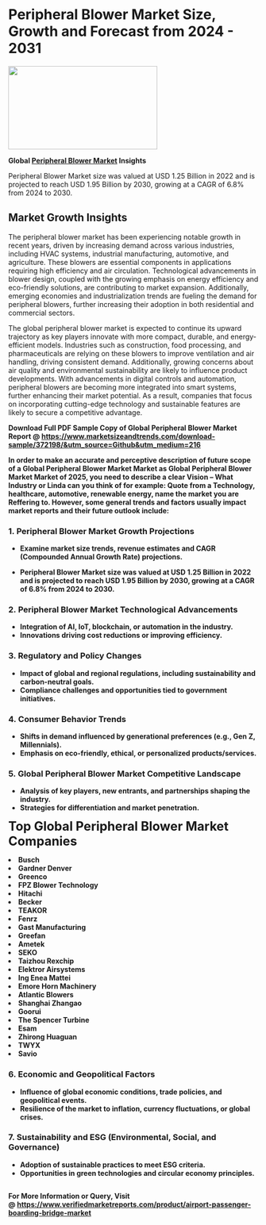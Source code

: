 <H1>Peripheral Blower Market Size, Growth and Forecast from 2024 - 2031</H1><img class="aligncenter size-medium wp-image-584254" src="https://thirdeyenews.in/wp-content/uploads/2024/09/Global-Market-Research-300x168.jpeg" alt="" width="300" height="168" /><p><strong>Global&nbsp;<a href="https://www.marketsizeandtrends.com/download-sample/372198/&amp;utm_source=Github&utm_medium=216">Peripheral Blower Market</a> Insights</strong></p><p>Peripheral Blower Market size was valued at USD 1.25 Billion in 2022 and is projected to reach USD 1.95 Billion by 2030, growing at a CAGR of 6.8% from 2024 to 2030.</p><p><h2>Market Growth Insights</h2> <p>The peripheral blower market has been experiencing notable growth in recent years, driven by increasing demand across various industries, including HVAC systems, industrial manufacturing, automotive, and agriculture. These blowers are essential components in applications requiring high efficiency and air circulation. Technological advancements in blower design, coupled with the growing emphasis on energy efficiency and eco-friendly solutions, are contributing to market expansion. Additionally, emerging economies and industrialization trends are fueling the demand for peripheral blowers, further increasing their adoption in both residential and commercial sectors.</p> <p><strong></strong></p> <p>The global peripheral blower market is expected to continue its upward trajectory as key players innovate with more compact, durable, and energy-efficient models. Industries such as construction, food processing, and pharmaceuticals are relying on these blowers to improve ventilation and air handling, driving consistent demand. Additionally, growing concerns about air quality and environmental sustainability are likely to influence product developments. With advancements in digital controls and automation, peripheral blowers are becoming more integrated into smart systems, further enhancing their market potential. As a result, companies that focus on incorporating cutting-edge technology and sustainable features are likely to secure a competitive advantage.</p> <p><strong></p><p><span class=""><strong>Download Full PDF Sample Copy of Global Peripheral Blower Market Report</strong> @ <a href="https://www.marketsizeandtrends.com/download-sample/372198/&amp;utm_source=Github&utm_medium=216" target="_blank">https://www.marketsizeandtrends.com/download-sample/372198/&amp;utm_source=Github&utm_medium=216</a></span></p><p>In order to make an accurate and perceptive description of future scope of a Global&nbsp;Peripheral Blower Market Market as Global&nbsp;Peripheral Blower Market Market of 2025, you need to describe a clear Vision &ndash; What Industry or Linda can you think of for example: Quote from a Technology, healthcare, automotive, renewable energy, name the market you are Reffering to. However, some general trends and factors usually impact market reports and their future outlook include:</p><h3>1.&nbsp;<strong>Peripheral Blower Market Growth Projections</strong></h3><ul><li>Examine market size trends, revenue estimates and CAGR (Compounded Annual Growth Rate) projections.</li><li><p>Peripheral Blower Market size was valued at USD 1.25 Billion in 2022 and is projected to reach USD 1.95 Billion by 2030, growing at a CAGR of 6.8% from 2024 to 2030.</p></li></ul><h3>2.&nbsp;<strong>Peripheral Blower Market Technological Advancements</strong></h3><ul><li>Integration of AI, IoT, blockchain, or automation in the industry.</li><li>Innovations driving cost reductions or improving efficiency.</li></ul><h3>3.&nbsp;<strong>Regulatory and Policy Changes</strong></h3><ul><li>Impact of global and regional regulations, including sustainability and carbon-neutral goals.</li><li>Compliance challenges and opportunities tied to government initiatives.</li></ul><h3>4.&nbsp;<strong>Consumer Behavior Trends</strong></h3><ul><li>Shifts in demand influenced by generational preferences (e.g., Gen Z, Millennials).</li><li>Emphasis on eco-friendly, ethical, or personalized products/services.</li></ul><h3>5.&nbsp;<strong>Global Peripheral Blower Market Competitive Landscape</strong></h3><ul><li>Analysis of key players, new entrants, and partnerships shaping the industry.</li><li>Strategies for differentiation and market penetration.</li></ul><p data-pm-slice="1 1 []"><span style="color: inherit; font-family: inherit; font-size: 25px;">Top Global Peripheral Blower Market Companies</span></p><div class="" data-test-id=""><p><li>Busch</li><li> Gardner Denver</li><li> Greenco</li><li> FPZ Blower Technology</li><li> Hitachi</li><li> Becker</li><li> TEAKOR</li><li> Fenrz</li><li> Gast Manufacturing</li><li> Greefan</li><li> Ametek</li><li> SEKO</li><li> Taizhou Rexchip</li><li> Elektror Airsystems</li><li> Ing Enea Mattei</li><li> Emore Horn Machinery</li><li> Atlantic Blowers</li><li> Shanghai Zhangao</li><li> Goorui</li><li> The Spencer Turbine</li><li> Esam</li><li> Zhirong Huaguan</li><li> TWYX</li><li> Savio</li></p></div><h3>6.&nbsp;<strong>Economic and Geopolitical Factors</strong></h3><ul><li>Influence of global economic conditions, trade policies, and geopolitical events.</li><li>Resilience of the market to inflation, currency fluctuations, or global crises.</li></ul><h3>7.&nbsp;<strong>Sustainability and ESG (Environmental, Social, and Governance)</strong></h3><ul><li>Adoption of sustainable practices to meet ESG criteria.</li><li>Opportunities in green technologies and circular economy principles.</li></ul><h2><strong style="font-size: 14px;">For More Information or Query, Visit @&nbsp;</strong><a style="background-color: #ffffff; font-size: 14px;" href="https://www.marketsizeandtrends.com/report/peripheral-blower-market/" target="_blank">https://www.verifiedmarketreports.com/product/airport-passenger-boarding-bridge-market</a></h2>
